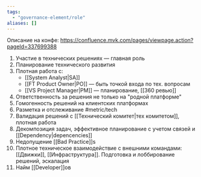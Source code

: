 ```yaml
---
tags:
  - "governance-element/role"
aliases: []
---
```

Описание на конфе: https://confluence.mvk.com/pages/viewpage.action?pageId=337699388

1. Участие в технических решениях — главная роль
2. Планирование технического развития
3. Плотная работа с:
	- [[System Analyst|SA]]
	- [[FT Product Owner|PO]] — быть точкой входа по тех. вопросам
	- [[VS Project Manager|PM]] — планирование, [[360 ревью]]
4. Ответственность за решения не только на "родной платформе"
5. Гомогенность решений на клиентских платформах
6. Разметка и отслеживание #metric/tech 
7. Валидация решений с [[Технический комитет|тех комитетом]], плотная работа
8. Декомпозиция задач, эффективное планирование с учетом связей и [[Dependency|depencencies]]
9. Недопущение [[Bad Practice]]s
10. Плотное техническое взаимодействие с внешними командами: [[Движки]], [[Инфраструктура]]. Подготовка и лоббирование решений, эскалация
11. Найм [[Developer]]ов
